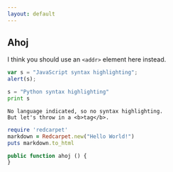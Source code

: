 ```yaml
---
layout: default
---
```


## Ahoj

I think you should use an
`<addr>` element here instead.


```javascript
var s = "JavaScript syntax highlighting";
alert(s);
```
 
```python
s = "Python syntax highlighting"
print s
```
 
```
No language indicated, so no syntax highlighting. 
But let's throw in a <b>tag</b>.
```
```ruby
require 'redcarpet'
markdown = Redcarpet.new("Hello World!")
puts markdown.to_html
```

```php
public function ahoj () {
}
```